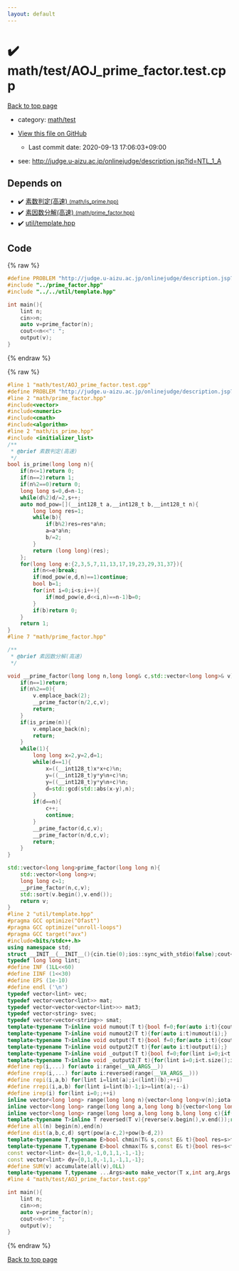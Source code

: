 ```yaml
---
layout: default
---
```


<!-- mathjax config similar to math.stackexchange -->
<script type="text/javascript" async
  src="https://cdnjs.cloudflare.com/ajax/libs/mathjax/2.7.5/MathJax.js?config=TeX-MML-AM_CHTML">
</script>
<script type="text/x-mathjax-config">
  MathJax.Hub.Config({
    TeX: { equationNumbers: { autoNumber: "AMS" }},
    tex2jax: {
      inlineMath: [ ['$','$'] ],
      processEscapes: true
    },
    "HTML-CSS": { matchFontHeight: false },
    displayAlign: "left",
    displayIndent: "2em"
  });
</script>

<script type="text/javascript" src="https://cdnjs.cloudflare.com/ajax/libs/jquery/3.4.1/jquery.min.js"></script>
<script src="https://cdn.jsdelivr.net/npm/jquery-balloon-js@1.1.2/jquery.balloon.min.js" integrity="sha256-ZEYs9VrgAeNuPvs15E39OsyOJaIkXEEt10fzxJ20+2I=" crossorigin="anonymous"></script>
<script type="text/javascript" src="../../../assets/js/copy-button.js"></script>
<link rel="stylesheet" href="../../../assets/css/copy-button.css" />


# :heavy_check_mark: math/test/AOJ_prime_factor.test.cpp

<a href="../../../index.html">Back to top page</a>

* category: <a href="../../../index.html#ac0e84f4e067560125d03878b32a00d3">math/test</a>
* <a href="{{ site.github.repository_url }}/blob/master/math/test/AOJ_prime_factor.test.cpp">View this file on GitHub</a>
    - Last commit date: 2020-09-13 17:06:03+09:00


* see: <a href="http://judge.u-aizu.ac.jp/onlinejudge/description.jsp?id=NTL_1_A">http://judge.u-aizu.ac.jp/onlinejudge/description.jsp?id=NTL_1_A</a>


## Depends on

* :heavy_check_mark: <a href="../../../library/math/is_prime.hpp.html">素数判定(高速) <small>(math/is_prime.hpp)</small></a>
* :heavy_check_mark: <a href="../../../library/math/prime_factor.hpp.html">素因数分解(高速) <small>(math/prime_factor.hpp)</small></a>
* :heavy_check_mark: <a href="../../../library/util/template.hpp.html">util/template.hpp</a>


## Code

<a id="unbundled"></a>
{% raw %}
```cpp
#define PROBLEM "http://judge.u-aizu.ac.jp/onlinejudge/description.jsp?id=NTL_1_A"
#include "../prime_factor.hpp"
#include "../../util/template.hpp"

int main(){
    lint n;
    cin>>n;
    auto v=prime_factor(n);
    cout<<n<<": ";
    output(v);
}
```
{% endraw %}

<a id="bundled"></a>
{% raw %}
```cpp
#line 1 "math/test/AOJ_prime_factor.test.cpp"
#define PROBLEM "http://judge.u-aizu.ac.jp/onlinejudge/description.jsp?id=NTL_1_A"
#line 2 "math/prime_factor.hpp"
#include<vector>
#include<numeric>
#include<cmath>
#include<algorithm>
#line 2 "math/is_prime.hpp"
#include <initializer_list>
/**
 * @brief 素数判定(高速)
 */
bool is_prime(long long n){
    if(n<=1)return 0;
    if(n==2)return 1;
    if(n%2==0)return 0;
    long long s=0,d=n-1;
    while(d%2)d/=2,s++;
    auto mod_pow=[](__int128_t a,__int128_t b,__int128_t n){
        long long res=1;
        while(b){
            if(b%2)res=res*a%n;
            a=a*a%n;
            b/=2;
        }
        return (long long)(res);
    };
    for(long long e:{2,3,5,7,11,13,17,19,23,29,31,37}){
        if(n<=e)break;
        if(mod_pow(e,d,n)==1)continue;
        bool b=1;
        for(int i=0;i<s;i++){
            if(mod_pow(e,d<<i,n)==n-1)b=0;
        }
        if(b)return 0;
    }
    return 1;
}
#line 7 "math/prime_factor.hpp"

/**
 * @brief 素因数分解(高速)
 */

void __prime_factor(long long n,long long& c,std::vector<long long>& v){
    if(n==1)return;
    if(n%2==0){
        v.emplace_back(2);
        __prime_factor(n/2,c,v);
        return;
    }
    if(is_prime(n)){
        v.emplace_back(n);
        return;
    }
    while(1){
        long long x=2,y=2,d=1;
        while(d==1){
            x=((__int128_t)x*x+c)%n;
            y=((__int128_t)y*y%n+c)%n;
            y=((__int128_t)y*y%n+c)%n;
            d=std::gcd(std::abs(x-y),n);
        }
        if(d==n){
            c++;
            continue;
        }
        __prime_factor(d,c,v);
        __prime_factor(n/d,c,v);
        return;
    }
}

std::vector<long long>prime_factor(long long n){
    std::vector<long long>v;
    long long c=1;
    __prime_factor(n,c,v);
    std::sort(v.begin(),v.end());
    return v;
}
#line 2 "util/template.hpp"
#pragma GCC optimize("Ofast")
#pragma GCC optimize("unroll-loops")
#pragma GCC target("avx")
#include<bits/stdc++.h>
using namespace std;
struct __INIT__{__INIT__(){cin.tie(0);ios::sync_with_stdio(false);cout<<fixed<<setprecision(15);}}__INIT__;
typedef long long lint;
#define INF (1LL<<60)
#define IINF (1<<30)
#define EPS (1e-10)
#define endl ('\n')
typedef vector<lint> vec;
typedef vector<vector<lint>> mat;
typedef vector<vector<vector<lint>>> mat3;
typedef vector<string> svec;
typedef vector<vector<string>> smat;
template<typename T>inline void numout(T t){bool f=0;for(auto i:t){cout<<(f?" ":"")<<i<INF/2?i:"INF";f=1;}cout<<endl;}
template<typename T>inline void numout2(T t){for(auto i:t)numout(i);}
template<typename T>inline void output(T t){bool f=0;for(auto i:t){cout<<(f?" ":"")<<i;f=1;}cout<<endl;}
template<typename T>inline void output2(T t){for(auto i:t)output(i);}
template<typename T>inline void _output(T t){bool f=0;for(lint i=0;i<t.size();i++){cout<<f?"":" "<<t[i];f=1;}cout<<endl;}
template<typename T>inline void _output2(T t){for(lint i=0;i<t.size();i++)output(t[i]);}
#define rep(i,...) for(auto i:range(__VA_ARGS__)) 
#define rrep(i,...) for(auto i:reversed(range(__VA_ARGS__)))
#define repi(i,a,b) for(lint i=lint(a);i<(lint)(b);++i)
#define rrepi(i,a,b) for(lint i=lint(b)-1;i>=lint(a);--i)
#define irep(i) for(lint i=0;;++i)
inline vector<long long> range(long long n){vector<long long>v(n);iota(v.begin(),v.end(),0LL);return v;}
inline vector<long long> range(long long a,long long b){vector<long long>v(b-a);iota(v.begin(),v.end(),a);return v;}
inline vector<long long> range(long long a,long long b,long long c){if((b-a+c-1)/c<=0)return vector<long long>();vector<long long>v((b-a+c-1)/c);for(int i=0;i<(int)v.size();++i)v[i]=i?v[i-1]+c:a;return v;}
template<typename T>inline T reversed(T v){reverse(v.begin(),v.end());return v;}
#define all(n) begin(n),end(n)
#define dist(a,b,c,d) sqrt(pow(a-c,2)+pow(b-d,2))
template<typename T,typename E>bool chmin(T& s,const E& t){bool res=s>t;s=min<T>(s,t);return res;}
template<typename T,typename E>bool chmax(T& s,const E& t){bool res=s<t;s=max<T>(s,t);return res;}
const vector<lint> dx={1,0,-1,0,1,1,-1,-1};
const vector<lint> dy={0,1,0,-1,1,-1,1,-1};
#define SUM(v) accumulate(all(v),0LL)
template<typename T,typename ...Args>auto make_vector(T x,int arg,Args ...args){if constexpr(sizeof...(args)==0)return vector<T>(arg,x);else return vector(arg,make_vector<T>(x,args...));}
#line 4 "math/test/AOJ_prime_factor.test.cpp"

int main(){
    lint n;
    cin>>n;
    auto v=prime_factor(n);
    cout<<n<<": ";
    output(v);
}

```
{% endraw %}

<a href="../../../index.html">Back to top page</a>

